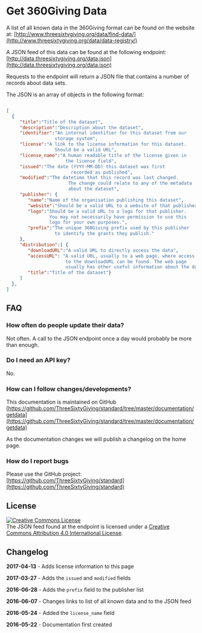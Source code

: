 # Get 360Giving Data

A list of all known data in the 360Giving format can be found on the website at: [http://www.threesixtygiving.org/data/find-data/](http://www.threesixtygiving.org/data/data-registry/)

A JSON feed of this data can be found at the following endpoint: 
[http://data.threesixtygiving.org/data.json](http://data.threesixtygiving.org/data.json)

Requests to the endpoint will return a JSON file that contains a number of records about data sets.

The JSON is an array of objects in the following format:

~~~json

[
  {
     "title":"Title of the dataset",
     "description":"Description about the dataset",
     "identifier":"An internal identifier for this dataset from our 
                  storage system",
     "license":"A link to the license information for this dataset. 
                  Should be a valid URL",
     "license_name":"A human readable title of the license given in 
                      the license field",
     "issued":"The date (YYYY-MM-DD) this dataset was first 
                        recorded as published",
     "modified":"The datetime that this record was last changed.
                       The change could relate to any of the metadata 
                       about the dataset", 
     "publisher": {
        "name":"Name of the organisation publishing this dataset",
        "website":"Should be a valid URL to a website of that publisher",
        "logo":"Should be a valid URL to a logo for that publisher. 
                You may not necessarily have permission to use this 
                logo for your own purposes.",
        "prefix":"The unique 360Giving prefix used by this publisher
                  to identify the grants they publish."
     },
     "distribution":[ {
        "downloadURL":"A valid URL to directly access the data",
        "accessURL": "A valid URL, usually to a web page, where access 
                      to the downloadURL can be found. The web page 
                      usually has other useful information about the data",
        "title":"Title of the dataset"}
     ]
  },
]

~~~

## FAQ

### How often do people update their data?

Not often. A call to the JSON endpoint once a day would probably be more than enough.

### Do I need an API key?

No.

### How can I follow changes/developments?

This documentation is maintained on GitHub
[https://github.com/ThreeSixtyGiving/standard/tree/master/documentation/getdata](https://github.com/ThreeSixtyGiving/standard/tree/master/documentation/getdata)

As the documentation changes we will publish a changelog on the home page.

### How do I report bugs

Please use the GitHub project: [https://github.com/ThreeSixtyGiving/standard](https://github.com/ThreeSixtyGiving/standard)

## License

<a rel="license" href="http://creativecommons.org/licenses/by/4.0/"><img alt="Creative Commons License" style="border-width:0" src="https://i.creativecommons.org/l/by/4.0/88x31.png" /></a><br />The JSON feed found at the endpoint is licensed under a <a rel="license" href="http://creativecommons.org/licenses/by/4.0/">Creative Commons Attribution 4.0 International License</a>.
## Changelog

**2017-04-13** - Adds license information to this page

**2017-03-27** - Adds the `issued` and `modified` fields

**2016-06-28** - Adds the `prefix` field to the publisher list

**2016-06-07** - Changes links to list of all known data and to the JSON feed

**2016-05-24** - Added the `license_name` field

**2016-05-22** - Documentation first created

